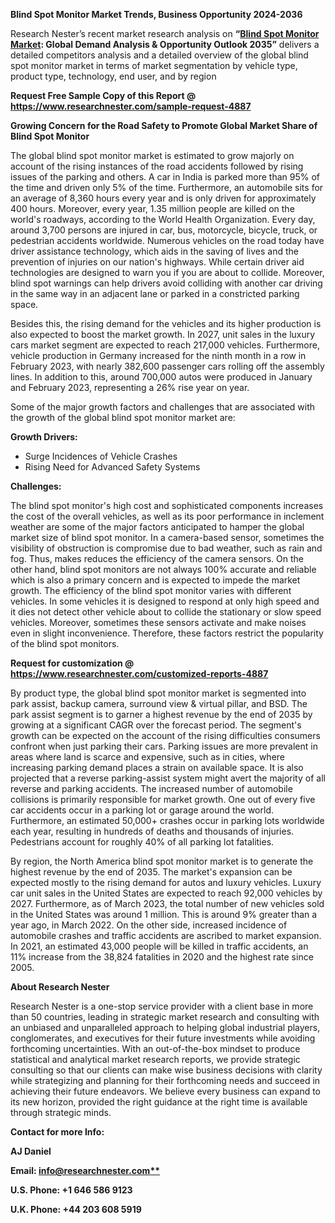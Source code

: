 ﻿**Blind Spot Monitor Market Trends, Business Opportunity 2024-2036**

Research Nester’s recent market research analysis on **“[Blind Spot Monitor Market](https://www.researchnester.com/reports/blind-spot-monitor-market/4887): Global Demand Analysis & Opportunity Outlook 2035”** delivers a detailed competitors analysis and a detailed overview of the global blind spot monitor market in terms of market segmentation by vehicle type, product type, technology, end user, and by region

**Request Free Sample Copy of this Report @ <https://www.researchnester.com/sample-request-4887>** 

**Growing Concern for the Road Safety to Promote Global Market Share of Blind Spot Monitor** 

The global blind spot monitor market is estimated to grow majorly on account of the rising instances of the road accidents followed by rising issues of the parking and others. A car in India is parked more than 95% of the time and driven only 5% of the time. Furthermore, an automobile sits for an average of 8,360 hours every year and is only driven for approximately 400 hours. Moreover, every year, 1.35 million people are killed on the world's roadways, according to the World Health Organization. Every day, around 3,700 persons are injured in car, bus, motorcycle, bicycle, truck, or pedestrian accidents worldwide. Numerous vehicles on the road today have driver assistance technology, which aids in the saving of lives and the prevention of injuries on our nation's highways. While certain driver aid technologies are designed to warn you if you are about to collide.  Moreover, blind spot warnings can help drivers avoid colliding with another car driving in the same way in an adjacent lane or parked in a constricted parking space. 

Besides this, the rising demand for the vehicles and its higher production is also expected to boost the market growth. In 2027, unit sales in the luxury cars market segment are expected to reach 217,000 vehicles. Furthermore, vehicle production in Germany increased for the ninth month in a row in February 2023, with nearly 382,600 passenger cars rolling off the assembly lines. In addition to this, around 700,000 autos were produced in January and February 2023, representing a 26% rise year on year.

Some of the major growth factors and challenges that are associated with the growth of the global blind spot monitor market are:

**Growth Drivers:**

- Surge Incidences of Vehicle Crashes
- Rising Need for Advanced Safety Systems

**Challenges:**

The blind spot monitor's high cost and sophisticated components increases the cost of the overall vehicles, as well as its poor performance in inclement weather are some of the major factors anticipated to hamper the global market size of blind spot monitor. In a camera-based sensor, sometimes the visibility of obstruction is compromise due to bad weather, such as rain and fog. Thus, makes reduces the efficiency of the camera sensors. On the other hand, blind spot monitors are not always 100% accurate and reliable which is also a primary concern and is expected to impede the market growth. The efficiency of the blind spot monitor varies with different vehicles. In some vehicles it is designed to respond at only high speed and it dies not detect other vehicle about to collide the stationary or slow speed vehicles. Moreover, sometimes these sensors activate and make noises even in slight inconvenience. Therefore, these factors restrict the popularity of the blind spot monitors. 

**Request for customization @ <https://www.researchnester.com/customized-reports-4887>** 

By product type, the global blind spot monitor market is segmented into park assist, backup camera, surround view & virtual pillar, and BSD.  The park assist segment is to garner a highest revenue by the end of 2035 by growing at a significant CAGR over the forecast period. The segment's growth can be expected on the account of the rising difficulties consumers confront when just parking their cars.  Parking issues are more prevalent in areas where land is scarce and expensive, such as in cities, where increasing parking demand places a strain on available space. It is also projected that a reverse parking-assist system might avert the majority of all reverse and parking accidents. The increased number of automobile collisions is primarily responsible for market growth. One out of every five car accidents occur in a parking lot or garage around the world. Furthermore, an estimated 50,000+ crashes occur in parking lots worldwide each year, resulting in hundreds of deaths and thousands of injuries. Pedestrians account for roughly 40% of all parking lot fatalities.

By region, the North America blind spot monitor market is to generate the highest revenue by the end of 2035. The market's expansion can be expected mostly to the rising demand for autos and luxury vehicles. Luxury car unit sales in the United States are expected to reach 92,000 vehicles by 2027. Furthermore, as of March 2023, the total number of new vehicles sold in the United States was around 1 million. This is around 9% greater than a year ago, in March 2022. On the other side, increased incidence of automobile crashes and traffic accidents are ascribed to market expansion. In 2021, an estimated 43,000 people will be killed in traffic accidents, an 11% increase from the 38,824 fatalities in 2020 and the highest rate since 2005.

**About Research Nester**

Research Nester is a one-stop service provider with a client base in more than 50 countries, leading in strategic market research and consulting with an unbiased and unparalleled approach to helping global industrial players, conglomerates, and executives for their future investments while avoiding forthcoming uncertainties. With an out-of-the-box mindset to produce statistical and analytical market research reports, we provide strategic consulting so that our clients can make wise business decisions with clarity while strategizing and planning for their forthcoming needs and succeed in achieving their future endeavors. We believe every business can expand to its new horizon, provided the right guidance at the right time is available through strategic minds.

**Contact for more Info:**

**AJ Daniel**

**Email: [info@researchnester.com**](mailto:info@researchnester.com)**

**U.S. Phone: +1 646 586 9123** 

**U.K. Phone: +44 203 608 5919**
